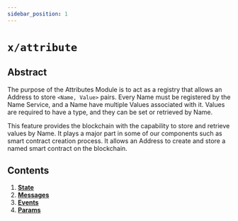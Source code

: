 ```yaml
---
sidebar_position: 1
---
```


# `x/attribute`

## Abstract

The purpose of the Attributes Module is to act as a registry that allows an Address to store `<Name, Value>` pairs.
Every Name must be registered by the Name Service, and a Name have multiple Values associated with it. Values are required to have a type, and they can be set or retrieved by Name.

This feature provides the blockchain with the capability to store and retrieve values by Name. It plays a major
part in some of our components such as smart contract creation process. It allows an Address to create and store
a named smart contract on the blockchain.

## Contents

1. **[State](01_state.md)**
1. **[Messages](02_messages.md)**
1. **[Events](03_events.md)**
1. **[Params](04_params.md)**